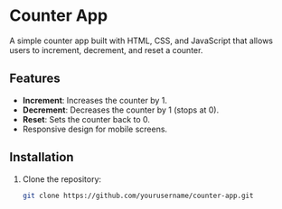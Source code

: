# Counter App

A simple counter app built with HTML, CSS, and JavaScript that allows users to increment, decrement, and reset a counter.

## Features

- **Increment**: Increases the counter by 1.
- **Decrement**: Decreases the counter by 1 (stops at 0).
- **Reset**: Sets the counter back to 0.
- Responsive design for mobile screens.

## Installation

1. Clone the repository:
   ```bash
   git clone https://github.com/yourusername/counter-app.git
